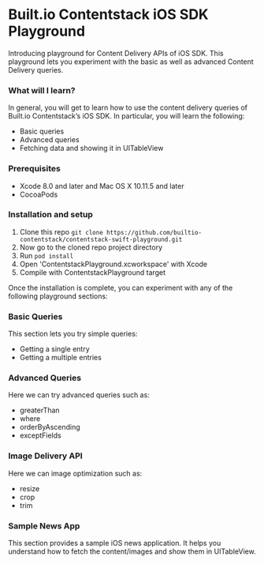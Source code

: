 # Built.io  Contentstack iOS SDK Playground
Introducing playground for Content Delivery APIs of iOS SDK. This playground lets you experiment with the basic as well as advanced Content Delivery queries.

### What will I learn?
In general, you will get to learn how to use the content delivery queries of Built.io  Contentstack’s iOS SDK. In particular, you will learn the following:
- Basic queries
- Advanced queries
- Fetching data and showing it in UITableView

### Prerequisites
- Xcode 8.0 and later and Mac OS X 10.11.5 and later
- CocoaPods

### Installation and setup
1. Clone this repo `git clone https://github.com/builtio-contentstack/contentstack-swift-playground.git`
1. Now go to the cloned repo project directory
1. Run `pod install`
1. Open 'ContentstackPlayground.xcworkspace' with Xcode
1. Compile with ContentstackPlayground target

Once the installation is complete, you can experiment with any of the following playground sections:

### Basic Queries
This section lets you try simple queries:
- Getting a single entry
- Getting a multiple entries

### Advanced Queries
Here we can try advanced queries such as:
- greaterThan
- where
- orderByAscending
- exceptFields

### Image Delivery API
Here we can image optimization such as:
- resize
- crop
- trim

### Sample News App
This section provides a sample iOS news application. It helps you understand how to fetch the content/images and show them in UITableView.
